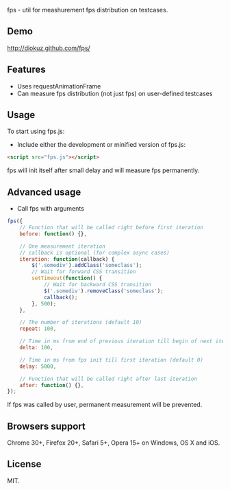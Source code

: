 fps - util for meashurement fps distribution on testcases.

## Demo

http://diokuz.github.com/fps/

## Features

- Uses requestAnimationFrame
- Can measure fps distribution (not just fps) on user-defined testcases

## Usage

To start using fps.js:

* Include either the development or minified version of fps.js:

```html
<script src="fps.js"></script>
```

fps will init itself after small delay and will measure fps permanently.

## Advanced usage

* Call fps with arguments

```js
fps({
    // Function that will be called right before first iteration
    before: function() {},

    // One measurement iteration
    // callback is optional (for complex async cases)
    iteration: function(callback) {
        $('.somediv').addClass('someclass');
        // Wait for forward CSS transition
        setTimeout(function() {
            // Wait for backward CSS transition
            $('.somediv').removeClass('someclass');
            callback();
        }, 500);
    },

    // The number of iterations (default 10)
    repeat: 100,

    // Time in ms from end of previous iteration till begin of next iteration (default 0)
    delta: 100,

    // Time in ms from fps init till first iteration (default 0)
    delay: 5000,

    // Function that will be called right after last iteration
    after: function() {},
});
```

If fps was called by user, permanent measurement will be prevented.

## Browsers support

Chrome 30+, Firefox 20+, Safari 5+, Opera 15+ on Windows, OS X and iOS.

## License

MIT.